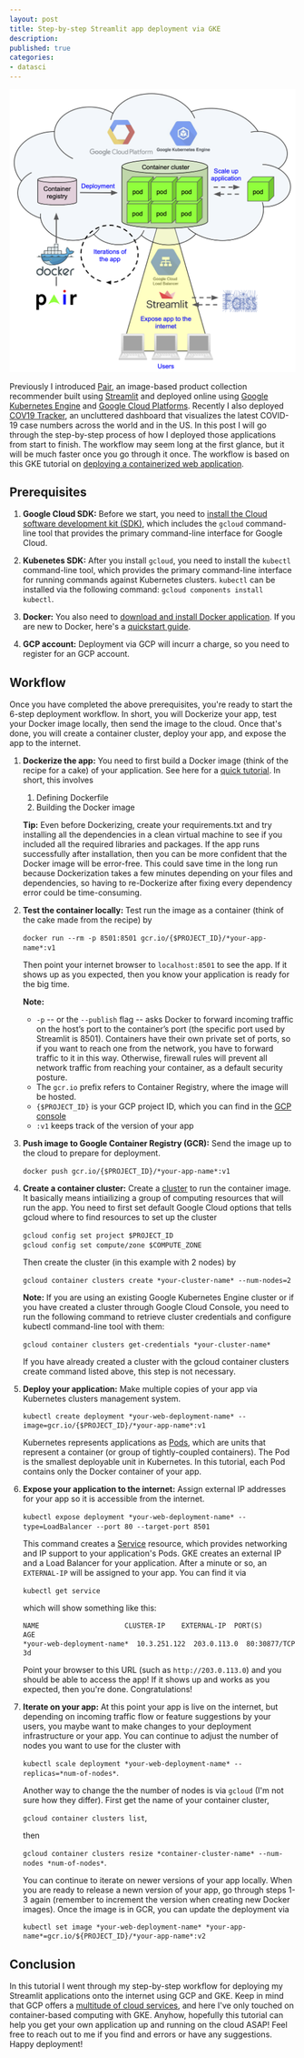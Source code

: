 ```yaml
---
layout: post
title: Step-by-step Streamlit app deployment via GKE
description: 
published: true
categories: 
- datasci
---
```

![pair-gke-deployment](/static/imgs/pair-gke-deployment.png "pair-gke-deployment")

Previously I introduced [Pair](http://bit.ly/pair-app), an image-based product collection recommender built using [Streamlit](www.streamlit.io) and deployed online using [Google Kubernetes Engine](https://cloud.google.com/kubernetes-engine) and [Google Cloud Platforms](https://cloud.google.com/). Recently I also deployed [COV19 Tracker](http://bit.ly/cov19-tracker), an uncluttered dashboard that visualizes the latest COVID-19 case numbers across the world and in the US. In this post I will go through the step-by-step process of how I deployed those applications from start to finish. The workflow may seem long at the first glance, but it will be much faster once you go through it once. The workflow is based on this GKE tutorial on [deploying a containerized web application](https://cloud.google.com/kubernetes-engine/docs/tutorials/hello-app).

## Prerequisites

1. **Google Cloud SDK:** Before we start, you need to [install the Cloud software development kit (SDK)](https://cloud.google.com/sdk/install), which includes the `gcloud` command-line tool that provides the primary command-line interface for Google Cloud. 

2. **Kubenetes SDK:** After you install `gcloud`, you need to install the `kubectl` command-line tool, which provides the primary command-line interface for running commands against Kubernetes clusters. `kubectl` can be installed via the following command: `gcloud components install kubectl`.

3. **Docker:** You also need to [download and install Docker application](https://docs.docker.com/get-docker/). If you are new to Docker, here's a [quickstart guide](https://docs.docker.com/get-started/).

4. **GCP account:** Deployment via GCP will incurr a charge, so you need to register for an GCP account. 

## Workflow

Once you have completed the above prerequisites, you're ready to start the 6-step deployment workflow. In short, you will Dockerize your app, test your Docker image locally, then send the image to the cloud. Once that's done, you will create a container cluster, deploy your app, and expose the app to the internet.

1. **Dockerize the app:** You need to first build a Docker image (think of the recipe for a cake) of your application. See here for a [quick tutorial](https://docs.docker.com/get-started/part2/). In short, this involves
	
	1. Defining Dockerfile
	2. Building the Docker image

	**Tip:** Even before Dockerizing, create your requirements.txt and try installing all the dependencies in a clean virtual machine to see if you included all the required libraries and packages. If the app runs successfully after installation, then you can be more confident that the Docker image will be error-free. This could save time in the long run because Dockerization takes a few minutes depending on your files and dependencies, so having to re-Dockerize after fixing every dependency error could be time-consuming.

2. **Test the container locally:** Test run the image as a container (think of the cake made from the recipe) by 

	`docker run --rm -p 8501:8501 gcr.io/{$PROJECT_ID}/*your-app-name*:v1`

	Then point your internet browser to `localhost:8501` to see the app. If it shows up as you expected, then you know your application is ready for the big time.

	**Note:**
	* `-p` -- or the `--publish` flag -- asks Docker to forward incoming traffic on the host’s port to the container’s port (the specific port used by Streamlit is 8501). Containers have their own private set of ports, so if you want to reach one from the network, you have to forward traffic to it in this way. Otherwise, firewall rules will prevent all network traffic from reaching your container, as a default security posture. 
	* The `gcr.io` prefix refers to Container Registry, where the image will be hosted.
	* `{$PROJECT_ID}` is your GCP project ID, which you can find in the [GCP console](https://console.cloud.google.com) 
	* `:v1` keeps track of the version of your app
	

3. **Push image to Google Container Registry (GCR):** Send the image up to the cloud to prepare for deployment.

	`docker push gcr.io/{$PROJECT_ID}/*your-app-name*:v1`

4. **Create a container cluster:** Create a [cluster](https://cloud.google.com/kubernetes-engine/docs/concepts/cluster-architecture) to run the container image. It basically means intiailizing a group of computing resources that will run the app. You need to first set default Google Cloud options that tells gcloud where to find resources to set up the cluster

	`gcloud config set project $PROJECT_ID`  
	`gcloud config set compute/zone $COMPUTE_ZONE`

	Then create the cluster (in this example with 2 nodes) by 

	`gcloud container clusters create *your-cluster-name* --num-nodes=2`

	**Note:** If you are using an existing Google Kubernetes Engine cluster or if you have created a cluster through Google Cloud Console, you need to run the following command to retrieve cluster credentials and configure kubectl command-line tool with them:

	`gcloud container clusters get-credentials *your-cluster-name*`

	If you have already created a cluster with the gcloud container clusters create command listed above, this step is not necessary.

5. **Deploy your application:** Make multiple copies of your app via Kubernetes clusters management system.

	```
	kubectl create deployment *your-web-deployment-name* --image=gcr.io/{$PROJECT_ID}/*your-app-name*:v1
	```

	Kubernetes represents applications as [Pods](https://kubernetes.io/docs/concepts/workloads/pods/pod/), which are units that represent a container (or group of tightly-coupled containers). The Pod is the smallest deployable unit in Kubernetes. In this tutorial, each Pod contains only the Docker container of your app.

6. **Expose your application to the internet:** Assign external IP addresses for your app so it is accessible from the internet.

	`kubectl expose deployment *your-web-deployment-name* --type=LoadBalancer --port 80 --target-port 8501`

	This command creates a [Service](https://kubernetes.io/docs/user-guide/services/) resource, which provides networking and IP support to your application's Pods. GKE creates an external IP and a Load Balancer for your application. After a minute or so, an `EXTERNAL-IP` will be assigned to your app. You can find it via

	`kubectl get service` 

	which will show something like this:

	```
	NAME  		    	     CLUSTER-IP    EXTERNAL-IP  PORT(S)       AGE
	*your-web-deployment-name*  10.3.251.122  203.0.113.0  80:30877/TCP  3d
	```

	Point your browser to this URL (such as `http://203.0.113.0`) and you should be able to access the app! If it shows up and works as you expected, then you're done. Congratulations!

7. **Iterate on your app:** At this point your app is live on the internet, but depending on incoming traffic flow or feature suggestions by your users, you maybe want to make changes to your deployment infrastructure or your app. You can continue to adjust the number of nodes you want to use for the cluster with 

	`kubectl scale deployment *your-web-deployment-name* --replicas=*num-of-nodes*`.

	Another way to change the the number of nodes is via `gcloud` (I'm not sure how they differ). First get the name of your container cluster,

	`gcloud container clusters list`,

	then 

	`gcloud container clusters resize *container-cluster-name* --num-nodes *num-of-nodes*`.

	You can continue to iterate on newer versions of your app locally. When you are ready to release a newn version of your app, go through steps 1-3 again (remember to increment the version when creating new Docker images). Once the image is in GCR, you can update the deployment via

	```
	kubectl set image *your-web-deployment-name* *your-app-name*=gcr.io/${PROJECT_ID}/*your-app-name*:v2
	```

## Conclusion

In this tutorial I went through my step-by-step workflow for deploying my Streamlit applications onto the internet using GCP and GKE. Keep in mind that GCP offers a [multitude of cloud services](https://cloud.google.com/docs/overview/cloud-platform-services), and here I've only touched on container-based computing with GKE. Anyhow, hopefully this tutorial can help you get your own application up and running on the cloud ASAP! Feel free to reach out to me if you find and errors or have any suggestions. Happy deployment!

